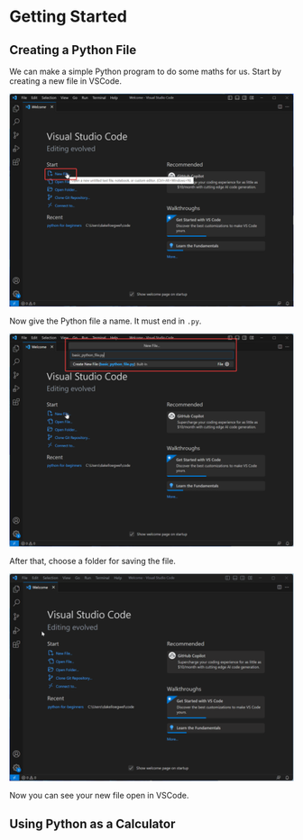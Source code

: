# Getting Started

## Creating a Python File

We can make a simple Python program to do some maths for us. Start by creating a new file in VSCode.

![](./pictures/new-file-vs-code.png)

Now give the Python file a name. It must end in `.py`.

![](./pictures/vs-code-new-python-file.png)

After that, choose a folder for saving the file. 

![](./pictures/create-python-file-vs-code.gif)

Now you can see your new file open in VSCode.

## Using Python as a Calculator

